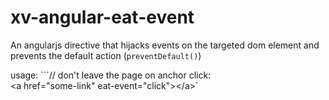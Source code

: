 xv-angular-eat-event
====================

An angularjs directive that hijacks events on the targeted dom element and prevents the default action (`preventDefault()`)  

usage: ```// don't leave the page on anchor click:  
&lt;a href="some-link" eat-event="click">&lt;/a>`
